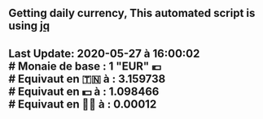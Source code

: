 ## Getting daily currency, This automated script is using [jq](https://stedolan.github.io/jq/)
## Last Update:  2020-05-27 à 16:00:02 </br># Monaie de base : 1 "EUR" 💶 </br> # Equivaut en 🇹🇳 à :  3.159738 </br> # Equivaut en 💵 à : 1.098466</br> # Equivaut en 🐱‍💻 à :  0.00012
